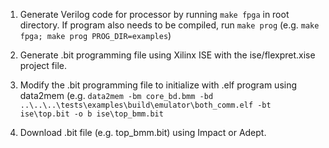1) Generate Verilog code for processor by running `make fpga` in root directory. If program also needs to be compiled, run `make prog` (e.g. `make fpga; make prog PROG_DIR=examples`)

2) Generate .bit programming file using Xilinx ISE with the ise/flexpret.xise project file.

3) Modify the .bit programming file to initialize with .elf program using data2mem (e.g. `data2mem -bm core_bd.bmm -bd ..\..\..\tests\examples\build\emulator\both_comm.elf -bt ise\top.bit -o b ise\top_bmm.bit`

4) Download .bit file (e.g. top_bmm.bit) using Impact or Adept.
